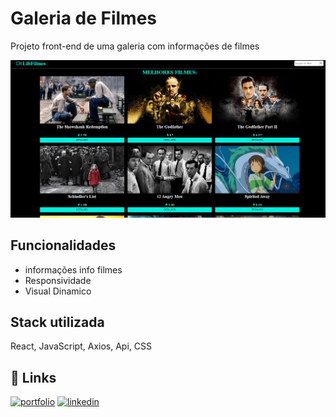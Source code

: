 # Galeria de Filmes

Projeto front-end de uma galeria com informações de filmes

<img src="/public/filmes.png" alt="url">

## Funcionalidades

- informações info filmes
- Responsividade
- Visual Dinamico

## Stack utilizada

React, JavaScript, Axios, Api, CSS

## 🔗 Links

[![portfolio](https://img.shields.io/badge/my_portfolio-000?style=for-the-badge&logo=ko-fi&logoColor=white)](https://daniloramosbr.github.io/portfolio/)
[![linkedin](https://img.shields.io/badge/linkedin-0A66C2?style=for-the-badge&logo=linkedin&logoColor=white)](https://www.linkedin.com/in/daniloramosbr)
